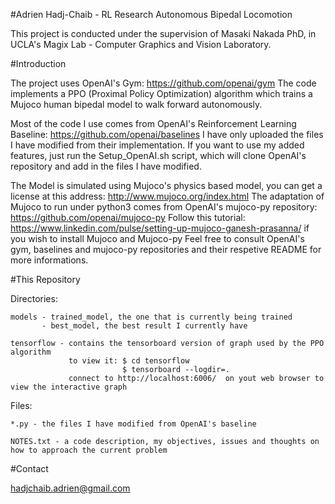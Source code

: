 #Adrien Hadj-Chaib  -  RL Research Autonomous Bipedal Locomotion

This project is conducted under the supervision of Masaki Nakada PhD, in UCLA's Magix Lab - Computer Graphics and Vision Laboratory.

#Introduction 

The project uses OpenAI's Gym: https://github.com/openai/gym
The code implements a PPO (Proximal Policy Optimization) algorithm which trains a Mujoco human bipedal model to walk forward autonomously.  

Most of the code I use comes from OpenAI's Reinforcement Learning Baseline: https://github.com/openai/baselines
I have only uploaded the files I have modified from their implementation.
If you want to use my added features, just run the Setup_OpenAI.sh script, which will clone OpenAI's repository and add in the files I have modified.

The Model is simulated using Mujoco's physics based model, you can get a license at this address: http://www.mujoco.org/index.html
The adaptation of Mujoco to run under python3 comes from OpenAI's mujoco-py repository: https://github.com/openai/mujoco-py 
Follow this tutorial: https://www.linkedin.com/pulse/setting-up-mujoco-ganesh-prasanna/ if you wish to install Mujoco and Mujoco-py
Feel free to consult OpenAI's gym, baselines and mujoco-py repositories and their respetive README for more informations. 


#This Repository

Directories:

	models - trained_model, the one that is currently being trained
		   - best_model, the best result I currently have 

	tensorflow - contains the tensorboard version of graph used by the PPO algorithm
				 to view it: $ cd tensorflow
				 			 $ tensorboard --logdir=.
				 connect to http://localhost:6006/  on yout web browser to view the interactive graph 

Files:

	*.py - the files I have modified from OpenAI's baseline

	NOTES.txt - a code description, my objectives, issues and thoughts on how to approach the current problem


#Contact 

hadjchaib.adrien@gmail.com